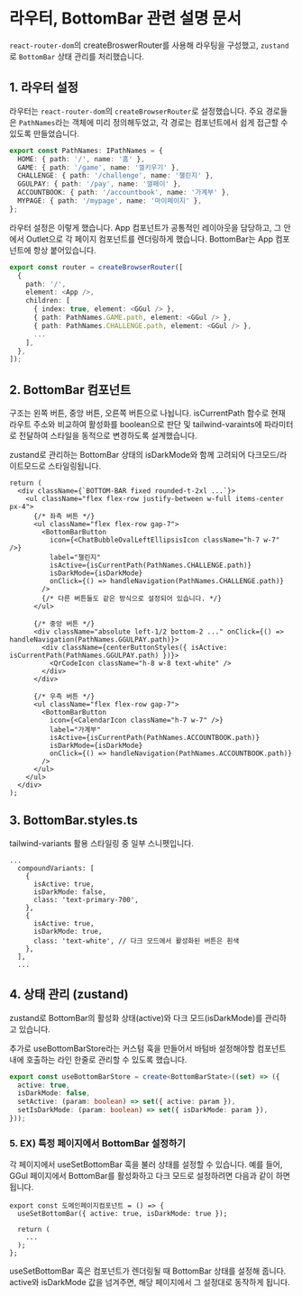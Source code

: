 # 라우터, BottomBar 관련 설명 문서

 `react-router-dom`의 createBroswerRouter를 사용해 라우팅을 구성했고, `zustand`로 `BottomBar` 상태 관리를 처리했습니다.

## 1. 라우터 설정

라우터는 `react-router-dom`의 `createBrowserRouter`로 설정했습니다. 주요 경로들은 `PathNames`라는 객체에 미리 정의해두었고, 각 경로는 컴포넌트에서 쉽게 접근할 수 있도록 만들었습니다.

```typescript
export const PathNames: IPathNames = {
  HOME: { path: '/', name: '홈' },
  GAME: { path: '/game', name: '껄키우기' },
  CHALLENGE: { path: '/challenge', name: '챌린지' },
  GGULPAY: { path: '/pay', name: '껄페이' },
  ACCOUNTBOOK: { path: '/accountbook', name: '가계부' },
  MYPAGE: { path: '/mypage', name: '마이페이지' },
};
```
라우터 설정은 이렇게 했습니다. App 컴포넌트가 공통적인 레이아웃을 담당하고, 그 안에서 Outlet으로 각 페이지 컴포넌트를 렌더링하게 했습니다. BottomBar는 App 컴포넌트에 항상 붙어있습니다.

```typescript
export const router = createBrowserRouter([
  {
    path: '/',
    element: <App />,
    children: [
      { index: true, element: <GGul /> }, 
      { path: PathNames.GAME.path, element: <GGul /> },
      { path: PathNames.CHALLENGE.path, element: <GGul /> },
      ...
    ],
  },
]);
```

## 2. BottomBar 컴포넌트
구조는 왼쪽 버튼, 중앙 버튼, 오른쪽 버튼으로 나뉩니다. isCurrentPath 함수로 현재 라우트 주소와 비교하여 활성화를 boolean으로 판단 및 tailwind-varaints에 파라미터로 전달하여 스타일을 동적으로 변경하도록 설계했습니다.

zustand로 관리하는 BottomBar 상태의 isDarkMode와 함께 고려되어 다크모드/라이트모드로 스타일링됩니다.

```tsx
return (
  <div className={`BOTTOM-BAR fixed rounded-t-2xl ...`}>
    <ul className="flex flex-row justify-between w-full items-center px-4">
      {/* 좌측 버튼 */}
      <ul className="flex flex-row gap-7">
        <BottomBarButton
          icon={<ChatBubbleOvalLeftEllipsisIcon className="h-7 w-7" />}
          label="챌린지"
          isActive={isCurrentPath(PathNames.CHALLENGE.path)}
          isDarkMode={isDarkMode}
          onClick={() => handleNavigation(PathNames.CHALLENGE.path)}
        />
        {/* 다른 버튼들도 같은 방식으로 설정되어 있습니다. */}
      </ul>

      {/* 중앙 버튼 */}
      <div className="absolute left-1/2 bottom-2 ..." onClick={() => handleNavigation(PathNames.GGULPAY.path)}>
        <div className={centerButtonStyles({ isActive: isCurrentPath(PathNames.GGULPAY.path) })}>
          <QrCodeIcon className="h-8 w-8 text-white" />
        </div>
      </div>

      {/* 우측 버튼 */}
      <ul className="flex flex-row gap-7">
        <BottomBarButton
          icon={<CalendarIcon className="h-7 w-7" />}
          label="가계부"
          isActive={isCurrentPath(PathNames.ACCOUNTBOOK.path)}
          isDarkMode={isDarkMode}
          onClick={() => handleNavigation(PathNames.ACCOUNTBOOK.path)}
        />
      </ul>
    </ul>
  </div>
);
```

## 3. BottomBar.styles.ts
tailwind-variants 활용 스타일링 중 일부 스니펫입니다. 

```tsx
...
  compoundVariants: [
    {
      isActive: true,
      isDarkMode: false,
      class: 'text-primary-700', 
    },
    {
      isActive: true,
      isDarkMode: true,
      class: 'text-white', // 다크 모드에서 활성화된 버튼은 흰색
    },
  ],
  ...
```

## 4. 상태 관리 (zustand)
zustand로 BottomBar의 활성화 상태(active)와 다크 모드(isDarkMode)를 관리하고 있습니다. 

추가로
useBottomBarStore라는 커스텀 훅을 만들어서 바텀바 설정해야할 컴포넌트 내에 호출하는 라인 한줄로 관리할 수 있도록 했습니다.

```typescript
export const useBottomBarStore = create<BottomBarState>((set) => ({
  active: true,
  isDarkMode: false,
  setActive: (param: boolean) => set({ active: param }),
  setIsDarkMode: (param: boolean) => set({ isDarkMode: param }),
}));
```

### 5. EX) 특정 페이지에서 BottomBar 설정하기
각 페이지에서 useSetBottomBar 훅을 불러 상태를 설정할 수 있습니다. 예를 들어, GGul 페이지에서 BottomBar를 활성화하고 다크 모드로 설정하려면 다음과 같이 하면 됩니다.


```tsx
export const 도메인페이지컴포넌트 = () => {
  useSetBottomBar({ active: true, isDarkMode: true });

  return (
    ...
  );
};
```
useSetBottomBar 훅은 컴포넌트가 렌더링될 때 BottomBar 상태를 설정해 줍니다. active와 isDarkMode 값을 넘겨주면, 해당 페이지에서 그 설정대로 동작하게 됩니다.

